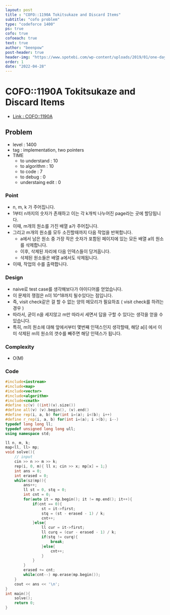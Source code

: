 ```yaml
---
layout: post
title : "COFO::1190A Tokitsukaze and Discard Items"
subtitle: "cofo problem"
type: "codeforce 1400"
ps: true
cofo: true
cofoeach: true
text: true
author: "beenpow"
post-header: true
header-img: "https://www.spotebi.com/wp-content/uploads/2019/01/one-day-day-one-workout-motivation-spotebi.jpg"
order: 1
date: "2022-04-28"
---
```

# COFO::1190A Tokitsukaze and Discard Items
- [Link : COFO::1190A](https://codeforces.com/problemset/problem/1190/A)


## Problem 

- level : 1400
- tag : implementation, two pointers
- TIME
  - to understand    : 10
  - to algorithm     : 10
  - to code          : 7
  - to debug         : 0
  - understaing edit : 0

### Point
- n, m, k 가 주어집니다.
- 1부터 n까지의 숫자가 존재하고 이는 각 k개씩 나누어진 page라는 곳에 할당됩니다.
- 이때, m개의 원소를 가진 배열 a가 주어집니다.
- 그리고 m개의 원소를 모두 소진할때까지 다음 작업을 반복합니다.
  - a에서 남은 원소 중 가장 작은 숫자가 포함된 페이지에 있는 모든 배열 a의 원소를 삭제합니다.
  - 이후, 삭제된 자리에 다음 인덱스들이 당겨옵니다.
  - 삭제된 원소들은 배열 a에서도 삭제됩니다.
- 이때, 작업의 수를 출력합니다.

### Design
- naive로 test case를 생각해보다가 아이디어를 얻었습니다.
- 이 문제의 쟁점은 n이 10^18까지 될수있다는 점입니다.
- 즉, visit check같은 걸 할 수 없는 양의 메모리가 필요하죠 ( visit check를 하려는 경우 )
- 따라서, 굳이 n을 세지않고 m만 따라서 세면서 답을 구할 수 있다는 생각을 얻을 수 있습니다.
- 특히, m의 원소에 대해 앞에서부터 몇번째 인덱스인지 생각할때, 해당 a[i] 에서 이미 삭제된 m의 원소의 갯수를 빼주면 해당 인덱스가 됩니다.

### Complexity
- O(M)

### Code

```cpp
#include<iostream>
#include<map>
#include<vector>
#include<algorithm>
#include<cmath>
#define sz(v) ((int)(v).size())
#define all(v) (v).begin(), (v).end()
#define rep(i, a, b) for(int i=(a); i<(b); i++)
#define r_rep(i, a, b) for(int i=(a); i >(b); i--)
typedef long long ll;
typedef unsigned long long ull;
using namespace std;

ll n, m, k;
map<ll, ll> mp;
void solve(){
    // input
    cin >> n >> m >> k;
    rep(i, 0, m){ ll x; cin >> x; mp[x] = 1;}
    int ans = 0;
    int erased = 0;
    while(sz(mp)){
        ans++;
        ll st = 0, stq = 0;
        int cnt = 0;
        for(auto it = mp.begin(); it != mp.end(); it++){
            if(cnt == 0){
                st = it->first;
                stq = (st - erased - 1) / k;
                cnt++;
            }else{
                ll cur = it->first;
                ll curq = (cur - erased - 1) / k;
                if(stq != curq){
                    break;
                }else{
                    cnt++;
                }
            }
        }
        erased += cnt;
        while(cnt--) mp.erase(mp.begin());
    }
    cout << ans << '\n';
}
int main(){
    solve();
    return 0;
}
```
